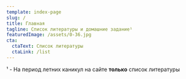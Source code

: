 ```yaml
---
template: index-page
slug: /
title: Главная
tagline: Список литературы и домашние задание¹
featuredImage: /assets/0-36.jpg
cta:
  ctaText: Список литературы
  ctaLink: /list
---
```

¹ - На период летних каникул на сайте **только** список литературы

<script async src="https://pagead2.googlesyndication.com/pagead/js/adsbygoogle.js?client=ca-pub-1182998806587710" crossorigin="anonymous"></script>
 <div class="rooster">
      <div class="rooster__eyes">
        <div class="rooster__eye rooster__eye--1">
          <div class="rooster__eye-ans"></div>
          <div class="rooster__eye-ans--d"></div>
        </div>
        <div class="rooster__eye rooster__eye--2">
          <div class="rooster__eye-ans"></div>
          <div class="rooster__eye-ans--d"></div>
        </div>
      </div>
      <div class="rooster__mouth"></div>
      <div class="rooster__mouth-d rooster__mouth-d--shadow"></div>
      <div class="rooster__mouth-d"></div>
      <div class="rooster__head">
        <div class="rooster__head--wing"></div>
        <div class="rooster__head--wing--2"></div>
        <div class="rooster__head--wing--3"></div>
        <div class="rooster__head--wing--4"></div>
      </div>
  <div class="rooster__neck">
        <div class="rooster__neck-s">
          <div class="rooster__neck--1 rooster__neck--l"></div>
          <div class="rooster__neck--1"></div>
          <div class="rooster__neck--1"></div>
          <div class="rooster__neck--1"></div>
          <div class="rooster__neck--1 rooster__neck--r"></div>
        </div>
        <div class="rooster__neck--curve"></div>
      </div>
      <div class="rooster__body">
        <div class="rooster__body--tb"></div>
        <div class="rooster__wing"></div>
      </div>
      <div class="rooster__tail rooster__tail--1"></div>
      <div class="rooster__tail rooster__tail--2"></div>
      <div class="rooster__leg rooster__leg--1">
        <div class="rooster__leg--line"></div>
        <div class="rooster__leg--hide"></div>
        <div class="rooster__leg--b"></div>
        <div class="rooster__leg--overlay"></div>
      </div>
      <div class="rooster__leg rooster__leg--2">
        <div class="rooster__leg--line"></div>
        <div class="rooster__leg--hide"></div>
        <div class="rooster__leg--b"></div>
        <div class="rooster__leg--overlay"></div>
      </div>
      <div class="surface"></div>
    </div>
    